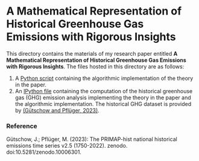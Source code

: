 # **A Mathematical Representation of Historical Greenhouse Gas Emissions with Rigorous Insights**

This directory contains the materials of my research paper entitled **A Mathematical
Representation of Historical Greenhouse Gas Emissions with Rigorous Insights**. The files
hosted in this directory are as follows:
1. A [Python script](/greenhouse_emission.py)
   containing the algorithmic implementation of the theory in the paper.
2. An [IPython file](/math_rep_historical_ghg.ipynb)
   containing the computation of the historical greenhouse gas (GHG) emission analysis
   implementing the theory in the paper and the algorithmic implementation. The historical GHG
   dataset is provided by [(Gütschow and Pflüger, 2023)](https://doi.org/10.5281/zenodo.10006301).

### Reference

Gütschow, J.; Pflüger, M. (2023): The PRIMAP-hist national historical emissions time series v2.5 (1750-2022). zenodo. doi:10.5281/zenodo.10006301.
